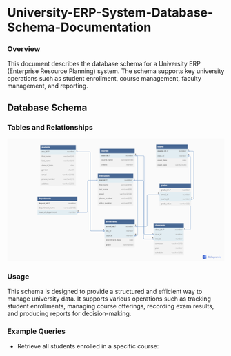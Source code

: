 # University-ERP-System-Database-Schema-Documentation

### Overview

This document describes the database schema for a University ERP (Enterprise Resource Planning) system. The schema supports key university operations such as student enrollment, course management, faculty management, and reporting.


## Database Schema
### Tables and Relationships

![image](https://github.com/vchukwuma/University-ERP-System-Database-Schema-Documentation/blob/main/University%20DB%20Schema%20Design.png?raw=true)


### Usage

This schema is designed to provide a structured and efficient way to manage university data. It supports various operations such as tracking student enrollments, managing course offerings, recording exam results, and producing reports for decision-making.

### Example Queries

- Retrieve all students enrolled in a specific course:

